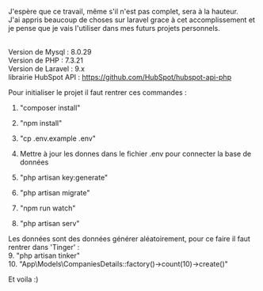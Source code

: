 J'espère que ce travail, même s'il n'est pas complet, sera à la hauteur.<br/>
J'ai appris beaucoup de choses sur laravel grace à cet accomplissement et je pense que je vais l'utiliser dans mes futurs projets personnels.<br/><br/>

Version de Mysql : 8.0.29<br/>
Version de PHP : 7.3.21<br/>
Version de Laravel : 9.x<br/>
librairie HubSpot API : https://github.com/HubSpot/hubspot-api-php<br/>

Pour initialiser le projet il faut rentrer ces commandes : 
1. "composer install"
2. "npm install"
3. "cp .env.example .env"
4. Mettre à jour les donnes dans le fichier .env pour connecter la base de données
5. "php artisan key:generate"
6. "php artisan migrate"

7. "npm run watch"
8. "php artisan serv"

Les données sont des données générer aléatoirement, pour ce faire il faut rentrer dans 'Tinger' :<br/>
9. "php artisan tinker"<br/>
10. "App\Models\CompaniesDetails::factory()->count(10)->create()"

Et voila :)